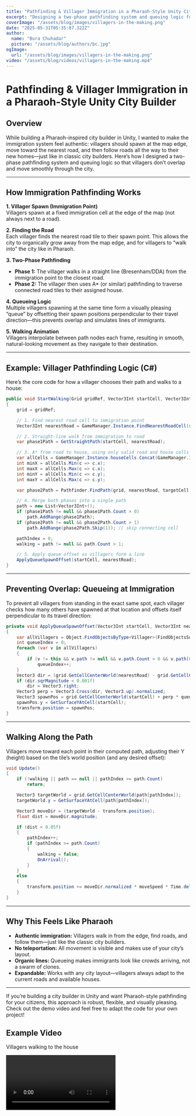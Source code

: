 ```yaml
---
title: "Pathfinding & Villager Immigration in a Pharaoh-Style Unity City Builder"
excerpt: "Designing a two-phase pathfinding system and queuing logic for authentic villager movement in a Unity city builder."
coverImage: "/assets/blog/images/villagers-in-the-making.png"
date: "2025-05-31T05:35:07.322Z"
author:
  name: "Bura Chuhadar"
  picture: "/assets/blog/authors/bc.jpg"
ogImage:
  url: "/assets/blog/images/villagers-in-the-making.png"
video: "/assets/blog/videos/villagers-in-the-making.mp4"
---
```


# Pathfinding & Villager Immigration in a Pharaoh-Style Unity City Builder

## Overview

While building a Pharaoh-inspired city builder in Unity, I wanted to make the immigration system feel authentic: villagers should spawn at the map edge, move toward the nearest road, and then follow roads all the way to their new homes—just like in classic city builders. Here’s how I designed a two-phase pathfinding system and queuing logic so that villagers don’t overlap and move smoothly through the city.

---

## How Immigration Pathfinding Works

**1. Villager Spawn (Immigration Point)**  
Villagers spawn at a fixed immigration cell at the edge of the map (not always next to a road).

**2. Finding the Road**  
Each villager finds the nearest road tile to their spawn point. This allows the city to organically grow away from the map edge, and for villagers to “walk into” the city like in Pharaoh.

**3. Two-Phase Pathfinding**

- **Phase 1:** The villager walks in a straight line (Bresenham/DDA) from the immigration point to the closest road.
- **Phase 2:** The villager then uses A\* (or similar) pathfinding to traverse connected road tiles to their assigned house.

**4. Queueing Logic**  
Multiple villagers spawning at the same time form a visually pleasing “queue” by offsetting their spawn positions perpendicular to their travel direction—this prevents overlap and simulates lines of immigrants.

**5. Walking Animation**  
Villagers interpolate between path nodes each frame, resulting in smooth, natural-looking movement as they navigate to their destination.

---

## Example: Villager Pathfinding Logic (C#)

Here’s the core code for how a villager chooses their path and walks to a house:

```csharp
public void StartWalking(Grid gridRef, Vector3Int startCell, Vector3Int targetCell)
{
    grid = gridRef;

    // 1. Find nearest road cell to immigration point
    Vector3Int nearestRoad = GameManager.Instance.FindNearestRoadCell(startCell);

    // 2. Straight-line walk from immigration to road
    var phase1Path = GetStraightPath(startCell, nearestRoad);

    // 3. A* from road to house, using only valid road and house cells
    var allCells = GameManager.Instance.houseCells.Concat(GameManager.Instance.roadCells).ToList();
    int minX = allCells.Min(c => c.x);
    int maxX = allCells.Max(c => c.x);
    int minY = allCells.Min(c => c.y);
    int maxY = allCells.Max(c => c.y);

    var phase2Path = Pathfinder.FindPath(grid, nearestRoad, targetCell, VillagerIsPassable, minX, maxX, minY, maxY);

    // 4. Merge both phases into a single path
    path = new List<Vector3Int>();
    if (phase1Path != null && phase1Path.Count > 0)
        path.AddRange(phase1Path);
    if (phase2Path != null && phase2Path.Count > 1)
        path.AddRange(phase2Path.Skip(1)); // skip connecting cell

    pathIndex = 0;
    walking = path != null && path.Count > 1;

    // 5. Apply queue offset so villagers form a line
    ApplyQueueSpawnOffset(startCell, nearestRoad);
}
```

---

## Preventing Overlap: Queueing at Immigration

To prevent all villagers from standing in the exact same spot, each villager checks how many others have spawned at that location and offsets itself perpendicular to its travel direction:

```csharp
private void ApplyQueueSpawnOffset(Vector3Int startCell, Vector3Int nearestRoad)
{
    var allVillagers = Object.FindObjectsByType<Villager>(FindObjectsSortMode.None);
    int queueIndex = 0;
    foreach (var v in allVillagers)
    {
        if (v != this && v.path != null && v.path.Count > 0 && v.path[0] == startCell)
            queueIndex++;
    }
    Vector3 dir = (grid.GetCellCenterWorld(nearestRoad) - grid.GetCellCenterWorld(startCell)).normalized;
    if (dir.sqrMagnitude < 0.001f)
        dir = Vector3.right;
    Vector3 perp = Vector3.Cross(dir, Vector3.up).normalized;
    Vector3 spawnPos = grid.GetCellCenterWorld(startCell) + perp * queueSpacing * queueIndex;
    spawnPos.y = GetSurfaceYAtCell(startCell);
    transform.position = spawnPos;
}
```

---

## Walking Along the Path

Villagers move toward each point in their computed path, adjusting their Y (height) based on the tile’s world position (and any desired offset):

```csharp
void Update()
{
    if (!walking || path == null || pathIndex >= path.Count)
        return;

    Vector3 targetWorld = grid.GetCellCenterWorld(path[pathIndex]);
    targetWorld.y = GetSurfaceYAtCell(path[pathIndex]);

    Vector3 moveDir = (targetWorld - transform.position);
    float dist = moveDir.magnitude;

    if (dist < 0.05f)
    {
        pathIndex++;
        if (pathIndex >= path.Count)
        {
            walking = false;
            OnArrival();
        }
    }
    else
    {
        transform.position += moveDir.normalized * moveSpeed * Time.deltaTime;
    }
}
```

---

## Why This Feels Like Pharaoh

- **Authentic immigration:** Villagers walk in from the edge, find roads, and follow them—just like the classic city builders.
- **No teleportation:** All movement is visible and makes use of your city’s layout.
- **Organic lines:** Queueing makes immigrants look like crowds arriving, not a swarm of clones.
- **Expandable:** Works with any city layout—villagers always adapt to the current roads and available houses.

---

If you’re building a city builder in Unity and want Pharaoh-style pathfinding for your citizens, this approach is robust, flexible, and visually pleasing.  
Check out the demo video and feel free to adapt the code for your own project!

## Example Video

Villagers walking to the house

<video controls>
  <source src="/assets/blog/videos/villagers-in-the-making.mp4" type="video/mp4" />
  Your browser does not support the video tag.
</video>
